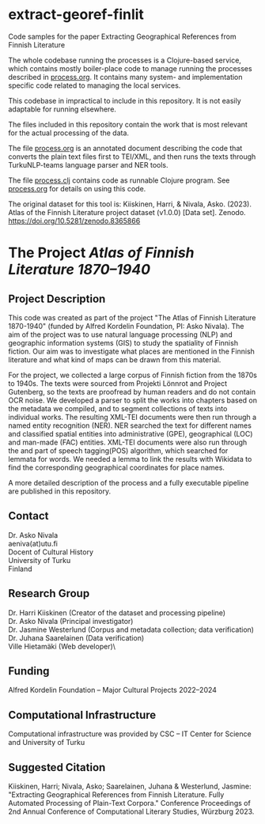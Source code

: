 # extract-georef-finlit

Code samples for the paper Extracting Geographical References from
Finnish Literature

The whole codebase running the processes is a Clojure-based service,
which contains mostly boiler-place code to manage running the
processes described in [process.org](process.org). It contains many system-
and implementation specific code related to managing the local
services.

This codebase in impractical to include in this repository. It is not
easily adaptable for running elsewhere.

The files included in this repository contain the work that is most
relevant for the actual processing of the data.

The file [process.org](process.org) is an annotated document describing the
code that converts the plain text files first to TEI/XML, and then
runs the texts through TurkuNLP-teams language parser and NER tools.

The file [process.clj](process.clj) contains code as runnable Clojure
program. See [process.org](process.org) for details on using this code.

The original dataset for this tool is: Kiiskinen, Harri, & Nivala, Asko. (2023). 
Atlas of the Finnish Literature project dataset (v1.0.0) [Data set]. Zenodo. 
https://doi.org/10.5281/zenodo.8365866

# The Project _Atlas of Finnish Literature 1870–1940_

## Project Description

This code was created as part of the project "The Atlas of Finnish
Literature 1870-1940" (funded by Alfred Kordelin Foundation, PI: Asko
Nivala). The aim of the project was to use natural language processing
(NLP) and geographic information systems (GIS) to study the spatiality
of Finnish fiction. Our aim was to investigate what places are
mentioned in the Finnish literature and what kind of maps can be drawn
from this material.

For the project, we collected a large corpus of Finnish fiction from
the 1870s to 1940s. The texts were sourced from Projekti Lönnrot and
Project Gutenberg, so the texts are proofread by human readers and do
not contain OCR noise. We developed a parser to split the works into
chapters based on the metadata we compiled, and to segment collections
of texts into individual works. The resulting XML-TEI documents were
then run through a named entity recognition (NER). NER searched the
text for different names and classified spatial entities into
administrative (GPE), geographical (LOC) and man-made (FAC)
entities. XML-TEI documents were also run through the and part of
speech tagging(POS) algorithm, which searched for lemmata for
words. We needed a lemma to link the results with Wikidata to find the
corresponding geographical coordinates for place names.

A more detailed description of the process and a fully executable
pipeline are published in this repository.

## Contact

Dr. Asko Nivala\
aeniva(at)utu.fi\
Docent of Cultural History\
University of Turku\
Finland

## Research Group

Dr. Harri Kiiskinen (Creator of the dataset and processing pipeline)\
Dr. Asko Nivala (Principal investigator)\
Dr. Jasmine Westerlund (Corpus and metadata collection; data verification)\
Dr. Juhana Saarelainen (Data verification)\
Ville Hietamäki (Web developer)\

## Funding

Alfred Kordelin Foundation – Major Cultural Projects 2022–2024

## Computational Infrastructure

Computational infrastructure was provided by CSC – IT Center for
Science and University of Turku

## Suggested Citation

Kiiskinen, Harri; Nivala, Asko; Saarelainen, Juhana & Westerlund,
Jasmine: "Extracting Geographical References from Finnish
Literature. Fully Automated Processing of Plain-Text Corpora."
Conference Proceedings of 2nd Annual Conference of Computational
Literary Studies, Würzburg 2023.
